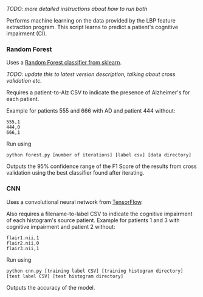 _TODO: more detailed instructions about how to run both_

Performs machine learning on the data provided by the LBP feature extraction program.
This script learns to predict a patient's cognitive impairment (CI).

### Random Forest
Uses a [Random Forest classifier from sklearn](http://scikit-learn.org/stable/modules/generated/sklearn.ensemble.RandomForestClassifier.html).

_TODO: update this to latest version description, talking about cross validation etc._

Requires a patient-to-Alz CSV to indicate the presence of Alzheimer's for each patient.

Example for patients 555 and 666 with AD and patient 444 without:
```
555,1
444,0
666,1
``` 

Run using

`python forest.py [number of iterations] [label csv] [data directory]`

Outputs the 95% confidence range of the F1 Score of the results from cross validation using the best classifier found after iterating.

### CNN
Uses a convolutional neural network from [TensorFlow](https://www.tensorflow.org/).

Also requires a filename-to-label CSV to indicate the cognitive impairment of each histogram's source patient.
Example for patients 1 and 3 with cognitive impairment and patient 2 without:
```
flair1.nii,1
flair2.nii,0
flair3.nii,1
``` 

Run using

`python cnn.py [training label CSV] [training histogram directory] [test label CSV] [test histogram directory]`

Outputs the accuracy of the model.
